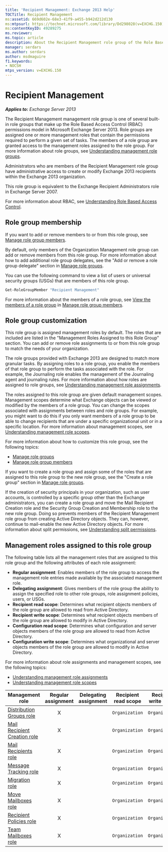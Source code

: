 ```yaml
---
title: 'Recipient Management: Exchange 2013 Help'
TOCTitle: Recipient Management
ms:assetid: 669d602e-68e3-41f9-a455-b942d212d130
ms:mtpsurl: https://technet.microsoft.com/library/Dd298028(v=EXCHG.150)
ms:contentKeyID: 49289275
ms.reviewer: 
ms.topic: article
description: About the Recipient Management role group of the Role Based Access Control permissions model in Microsoft Exchange
manager: serdars
ms.author: serdars
author: msdmaguire
f1.keywords:
- NOCSH
mtps_version: v=EXCHG.150
---
```


# Recipient Management

_**Applies to:** Exchange Server 2013_

The Recipient Management management role group is one of several built-in role groups that make up the Role Based Access Control (RBAC) permissions model in Microsoft Exchange Server 2013. Role groups are assigned one or more management roles that contain the permissions required to perform a given set of tasks. The members of a role group are granted access to the management roles assigned to the role group. For more information about role groups, see [Understanding management role groups](understanding-management-role-groups-exchange-2013-help.md).

Administrators who are members of the Recipient Management role group have administrative access to create or modify Exchange 2013 recipients within the Exchange 2013 organization.

This role group is equivalent to the Exchange Recipient Administrators role in Exchange Server 2007.

For more information about RBAC, see [Understanding Role Based Access Control](understanding-role-based-access-control-exchange-2013-help.md).

## Role group membership

If you want to add or remove members to or from this role group, see [Manage role group members](manage-role-group-members-exchange-2013-help.md).

By default, only members of the Organization Management role group can add or remove members from this role group. For more information about how to add additional role group delegates, see the "Add or remove a role group delegate" section in [Manage role groups](manage-role-groups-exchange-2013-help.md).

You can use the following command to view a list of users or universal security groups (USGs) that are members of this role group.

```powershell
Get-RoleGroupMember "Recipient Management"
```

For more information about the members of a role group, see [View the members of a role group](manage-role-group-members-exchange-2013-help.md) in [Manage role group members](manage-role-group-members-exchange-2013-help.md).

## Role group customization

This role group is assigned management roles by default. The roles that are included are listed in the "Management Roles Assigned to this Role Group" section. You can add or remove role assignments to or from this role group to match the needs of your organization.

The role groups provided with Exchange 2013 are designed to match more granular tasks. By assigning roles to a role group, you enable the members of that role group to perform the tasks associated with the role. For example, the Journaling role enables the management of the Journaling agent and journaling rules. For more information about how roles are assigned to role groups, see [Understanding management role assignments](understanding-management-role-assignments-exchange-2013-help.md).

The roles assigned to this role group are given default management scopes. Management scopes determine what Exchange objects can be viewed or modified by the members of a role group. You can change the scopes associated with assignments between roles and role groups. For example, you might want to do this if you only want members of a role group to be able to change recipients that are under a specific organizational unit or in a specific location. For more information about management scopes, see [Understanding management role scopes](understanding-management-role-scopes-exchange-2013-help.md).

For more information about how to customize this role group, see the following topics:

- [Manage role groups](manage-role-groups-exchange-2013-help.md)
- [Manage role group members](manage-role-group-members-exchange-2013-help.md)

If you want to create a role group and assign some of the roles that are assigned to this role group to the new role group, see the "Create a role group" section in [Manage role groups](manage-role-groups-exchange-2013-help.md).

If the creation of security principals in your organization, such as user accounts, is controlled by a specific group other than the Exchange administrators, you can create a role group and move the Mail Recipient Creation role and the Security Group Creation and Membership role to the new role group. Doing so prevents members of the Recipient Management role group from creating Active Directory objects. They can, however, continue to mail-enable the new Active Directory objects. For more information about split permissions, see [Understanding split permissions](understanding-split-permissions-exchange-2013-help.md).

## Management roles assigned to this role group

The following table lists all the management roles that are assigned to this role group and the following attributes of each role assignment:

- **Regular assignment**: Enables members of the role group to access the management role entries made available by the associated management role.
- **Delegating assignment**: Gives members of the role group the ability to assign the specified role to other role groups, role assignment policies, users, or USGs.
- **Recipient read scope**: Determines what recipient objects members of the role group are allowed to read from Active Directory.
- **Recipient write scope**: Determines what recipient objects members of the role group are allowed to modify in Active Directory.
- **Configuration read scope**: Determines what configuration and server objects members of the role group are allowed to read from Active Directory.
- **Configuration write scope**: Determines what organizational and server objects members of the role group are allowed to modify in Active Directory.

For more information about role assignments and management scopes, see the following topics:

- [Understanding management role assignments](understanding-management-role-assignments-exchange-2013-help.md)
- [Understanding management role scopes](understanding-management-role-scopes-exchange-2013-help.md)

|Management role|Regular assignment|Delegating assignment|Recipient read scope|Recipient write scope|Configuration read scope|Configuration write scope|
|---|:---:|:---:|---|---|---|---|
|[Distribution Groups role](distribution-groups-role-exchange-2013-help.md)|X||`Organization`|`Organization`|`OrganizationConfig`|`OrganizationConfig`|
|[Mail Recipient Creation role](mail-recipient-creation-role-exchange-2013-help.md)|X||`Organization`|`Organization`|`OrganizationConfig`|`OrganizationConfig`|
|[Mail Recipients role](mail-recipients-role-exchange-2013-help.md)|X||`Organization`|`Organization`|`OrganizationConfig`|`OrganizationConfig`|
|[Message Tracking role](message-tracking-role-exchange-2013-help.md)|X||`Organization`|`Organization`|`OrganizationConfig`|`OrganizationConfig`|
|[Migration role](migration-role-exchange-2013-help.md)|X||`Organization`|`Organization`|`OrganizationConfig`|`OrganizationConfig`|
|[Move Mailboxes role](move-mailboxes-role-exchange-2013-help.md)|X||`Organization`|`Organization`|`OrganizationConfig`|`OrganizationConfig`|
|[Recipient Policies role](recipient-policies-role-exchange-2013-help.md)|X||`Organization`|`Organization`|`OrganizationConfig`|`OrganizationConfig`|
|[Team Mailboxes role](team-mailboxes-role-exchange-2013-help.md)|X||`Organization`|`Organization`|`OrganizationConfig`|`OrganizationConfig`|
